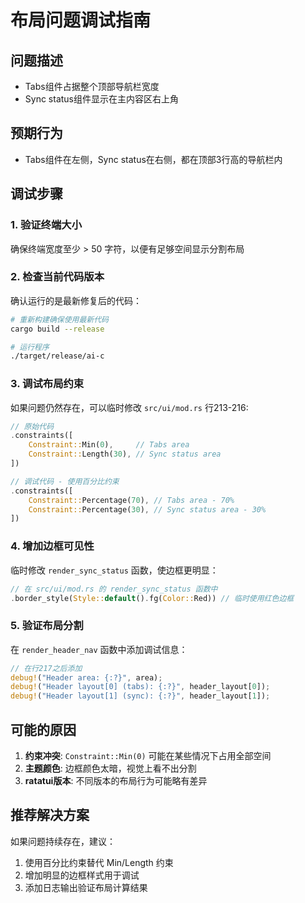 # 布局问题调试指南

## 问题描述
- Tabs组件占据整个顶部导航栏宽度
- Sync status组件显示在主内容区右上角

## 预期行为
- Tabs组件在左侧，Sync status在右侧，都在顶部3行高的导航栏内

## 调试步骤

### 1. 验证终端大小
确保终端宽度至少 > 50 字符，以便有足够空间显示分割布局

### 2. 检查当前代码版本
确认运行的是最新修复后的代码：
```bash
# 重新构建确保使用最新代码
cargo build --release

# 运行程序
./target/release/ai-c
```

### 3. 调试布局约束
如果问题仍然存在，可以临时修改 `src/ui/mod.rs` 行213-216:

```rust
// 原始代码
.constraints([
    Constraint::Min(0),     // Tabs area
    Constraint::Length(30), // Sync status area
])

// 调试代码 - 使用百分比约束
.constraints([
    Constraint::Percentage(70), // Tabs area - 70%
    Constraint::Percentage(30), // Sync status area - 30%
])
```

### 4. 增加边框可见性
临时修改 `render_sync_status` 函数，使边框更明显：

```rust
// 在 src/ui/mod.rs 的 render_sync_status 函数中
.border_style(Style::default().fg(Color::Red)) // 临时使用红色边框
```

### 5. 验证布局分割
在 `render_header_nav` 函数中添加调试信息：

```rust
// 在行217之后添加
debug!("Header area: {:?}", area);
debug!("Header layout[0] (tabs): {:?}", header_layout[0]);
debug!("Header layout[1] (sync): {:?}", header_layout[1]);
```

## 可能的原因

1. **约束冲突**: `Constraint::Min(0)` 可能在某些情况下占用全部空间
2. **主题颜色**: 边框颜色太暗，视觉上看不出分割
3. **ratatui版本**: 不同版本的布局行为可能略有差异

## 推荐解决方案

如果问题持续存在，建议：
1. 使用百分比约束替代 Min/Length 约束
2. 增加明显的边框样式用于调试
3. 添加日志输出验证布局计算结果